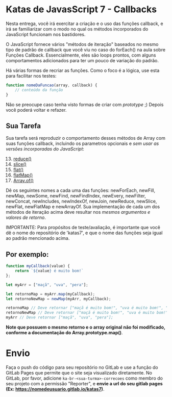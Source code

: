 # Katas de JavasScript 7 - Callbacks

Nesta entrega, você irá exercitar a criação e o uso das funções callback, e irá se familiarizar com o modo no qual os métodos incorporados do JavaScript funcionam nos bastidores.

O JavaScript fornece vários "métodos de iteração" baseados no mesmo tipo de padrão de callback que você viu no caso do forEach() na aula sobre Funções Callback. Essencialmente, eles são loops prontos, com alguns comportamentos adicionados para ter um pouco de variação do padrão.

Há várias formas de recriar as funções. Como o foco é a lógica, use esta para facilitar 
nos testes:

```js
function nomeDaFuncao(array, callback) {
    // conteúdo da função
}
```

Não se preocupe caso tenha visto formas de criar com _prototype_ ;) Depois você poderá voltar e refazer. 

## Sua Tarefa

Sua tarefa será reproduzir o comportamento desses métodos de Array com suas funções callback, incluindo os parametros opcionais e _sem usar as versões incorporadas do JavaScript_:

<!-- 1. [forEach()](https://developer.mozilla.org/pt-BR/docs/Web/JavaScript/Reference/Global_Objects/Array/forEach)
2. [fill()](https://developer.mozilla.org/pt-BR/docs/Web/JavaScript/Reference/Global_Objects/Array/fill)
3. [map()](https://developer.mozilla.org/pt-BR/docs/Web/JavaScript/Reference/Global_Objects/Array/map) -->
<!-- 4. [some()](https://developer.mozilla.org/pt-BR/docs/Web/JavaScript/Reference/Global_Objects/Array/some) -->
<!-- 5. [find()](https://developer.mozilla.org/pt-BR/docs/Web/JavaScript/Reference/Global_Objects/Array/find)
6. [findIndex()](https://developer.mozilla.org/pt-BR/docs/Web/JavaScript/Reference/Global_Objects/Array/findIndex) -->
<!-- 7. [every()](https://developer.mozilla.org/pt-BR/docs/Web/JavaScript/Reference/Global_Objects/Array/every) -->
<!-- 8. [filter()](https://developer.mozilla.org/pt-BR/docs/Web/JavaScript/Reference/Global_Objects/Array/filtro)  -->
<!-- 9. [concat()](https://developer.mozilla.org/pt-BR/docs/Web/JavaScript/Reference/Global_Objects/Array/concat) -->
<!-- 10. [includes()](https://developer.mozilla.org/pt-BR/docs/Web/JavaScript/Reference/Global_Objects/Array/contains) -->
<!-- 11. [indexOf()](https://developer.mozilla.org/pt-BR/docs/Web/JavaScript/Reference/Global_Objects/Array/indexOf) -->
<!-- 12. [join()](https://developer.mozilla.org/pt-BR/docs/Web/JavaScript/Reference/Global_Objects/Array/join) -->
13. [reduce()](https://developer.mozilla.org/pt-BR/docs/Web/JavaScript/Reference/Global_Objects/Array/reduce)
14. [slice()](https://developer.mozilla.org/pt-BR/docs/Web/JavaScript/Reference/Global_Objects/Array/slice)
15. [flat()](https://developer.mozilla.org/pt-BR/docs/Web/JavaScript/Reference/Global_Objects/Array/flat)
16. [flatMap()](https://developer.mozilla.org/pt-BR/docs/Web/JavaScript/Reference/Global_Objects/Array/flatMap)
17. [Array.of()](https://developer.mozilla.org/pt-BR/docs/Web/JavaScript/Reference/Global_Objects/Array/of)

Dê os seguintes nomes a cada uma das funções: newForEach, newFill, newMap, newSome, newFind, newFindIndex, newEvery, newFilter, newConcat, newIncludes, newIndexOf, newJoin, newReduce, newSlice, newFlat, newFlatMap e newArrayOf. Sua implementação de cada um dos métodos de iteração acima deve resultar nos _mesmos argumentos e valores de retorno_.

IMPORTANTE: Para propósitos de teste/avaliação, é importante que você dê o nome do repositório de 'katas7', e que o nome das funções seja igual ao padrão mencionado acima.

## Por exemplo:

```js
function myCallback(value) {
    return `${value} é muito bom!`
};

let myArr = ["maçã", "uva", "pera"];

let retornoMap = myArr.map(myCallback);
let retornoNewMap = newMap(myArr, myCallback);

retornoMap // Deve retornar ["maçã é muito bom!", "uva é muito bom!", "pera é muito bom!"];
retornoNewMap // Deve retornar ["maçã é muito bom!", "uva é muito bom!", "pera é muito bom!"];
myArr // Deve retornar ["maçã", "uva", "pera"];
```

__Note que possuem o mesmo retorno e o array original não foi modificado, conforme a documentação do Array.prototype.map()__.


# Envio

Faça o push do código para seu repositório no GitLab e use a função do GitLab Pages que permite que o site seja visualizado diretamente. No GitLab, por favor, adicione `ka-br-<sua-turma>-correcoes` como membro do seu projeto com a permissão "Reporter", e **envie a url do seu gitlab pages (Ex: https://nomedeusuario.gitlab.io/katas7)**.

